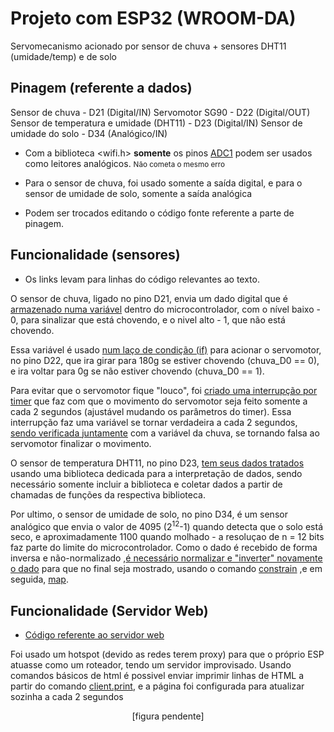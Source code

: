 
# Projeto com ESP32 (WROOM-DA)
Servomecanismo acionado por sensor de chuva + sensores DHT11 (umidade/temp) e de solo

## Pinagem (referente a dados)
Sensor de chuva - D21 (Digital/IN)
Servomotor SG90 - D22 (Digital/OUT)
Sensor de temperatura e umidade (DHT11) - D23 (Digital/IN)
Sensor de umidade do solo - D34 (Analógico/IN)

+ Com a biblioteca <wifi.h> **somente** os pinos [ADC1](https://www.mischianti.org/wp-content/uploads/2021/02/ESP32-wroom-32-pinout-mischianti-high-resolution.png) podem ser usados como leitores analógicos.  <small>Não cometa o  mesmo erro</small>

+ Para o sensor de chuva, foi usado somente a saída digital, e para o sensor de umidade de solo, somente a saída analógica
+ Podem ser trocados editando o código fonte referente a parte de pinagem.

## Funcionalidade (sensores)
+ Os links levam para linhas do código relevantes ao texto.

O sensor de chuva, ligado no pino D21, envia um dado digital que é [armazenado numa variável](https://github.com/fabiokenji919/esp32-chuvachuva/blob/3f8ac834f980f387fd96d49dc1eef54461125b82/esp32_chuva/esp32_chuva.ino#L280) dentro do microcontrolador, com o nível baixo - 0, para sinalizar que está chovendo, e o nivel alto - 1, que não está chovendo. 

Essa variável é usado [num laço de condição (if)](https://github.com/fabiokenji919/esp32-chuvachuva/blob/3f8ac834f980f387fd96d49dc1eef54461125b82/esp32_chuva/esp32_chuva.ino#L250) para acionar o servomotor, no pino D22, que ira girar para 180g se estiver chovendo (chuva_D0 == 0), e ira voltar para 0g se não estiver chovendo (chuva_D0 == 1). 

Para evitar que o servomotor fique "louco", foi [criado uma interrupção por timer](https://github.com/fabiokenji919/esp32-chuvachuva/blob/3f8ac834f980f387fd96d49dc1eef54461125b82/esp32_chuva/esp32_chuva.ino#L91)  que faz com que o movimento do servomotor seja feito somente a cada 2 segundos (ajustável mudando os parâmetros do timer). Essa interrupção faz uma variável se tornar verdadeira a cada 2 segundos, [sendo verificada juntamente](https://github.com/fabiokenji919/esp32-chuvachuva/blob/3f8ac834f980f387fd96d49dc1eef54461125b82/esp32_chuva/esp32_chuva.ino#L251) com a variável da chuva, se tornando falsa ao servomotor finalizar o movimento.

O sensor de temperatura DHT11, no pino D23, [tem seus dados tratados](https://github.com/fabiokenji919/esp32-chuvachuva/blob/3f8ac834f980f387fd96d49dc1eef54461125b82/esp32_chuva/esp32_chuva.ino#L227) usando uma biblioteca dedicada para a interpretação de dados, sendo necessário somente incluir a biblioteca e coletar dados a partir de chamadas de funções da respectiva biblioteca.

Por ultimo, o sensor de umidade de solo, no pino D34, é um sensor analógico que envia o valor de 4095 (2<sup>12</sup>-1) quando detecta que o solo está seco, e aproximadamente 1100 quando molhado - a resoluçao de n = 12 bits faz parte do limite do microcontrolador. Como o dado é recebido de forma inversa e não-normalizado ,[é necessário normalizar e "inverter" novamente o dado](https://github.com/fabiokenji919/esp32-chuvachuva/blob/3f8ac834f980f387fd96d49dc1eef54461125b82/esp32_chuva/esp32_chuva.ino#L151) para que no final seja mostrado, usando o comando [constrain](https://www.arduino.cc/reference/en/language/functions/math/constrain/) ,e em seguida, [map](https://www.arduino.cc/reference/en/language/functions/math/map/).

## Funcionalidade (Servidor Web)
+ [Código referente ao servidor web](https://github.com/fabiokenji919/esp32-chuvachuvachuva/blob/3f8ac834f980f387fd96d49dc1eef54461125b82/esp32_chuva/esp32_chuva.ino#L158)

Foi usado um hotspot (devido as redes terem proxy) para que o próprio ESP atuasse como um roteador, tendo um servidor improvisado.
Usando comandos básicos de html é possivel enviar imprimir linhas de HTML a partir do comando [client.print](https://www.arduino.cc/reference/en/libraries/wifi/client.println/), e a página foi configurada para atualizar sozinha a cada 2 segundos

<center>[figura pendente]</center>

